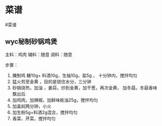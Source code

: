 # 菜谱

#菜谱

## wyc秘制砂锅鸡煲
主料：鸡肉
辅料：随意
调料：随意


步骤：
1. 腌制鸡 糖10g+ 料酒10g，生抽10g，盐5g ， 十分钟内，搅拌均匀
2. 猛火煎至金黄 ，目的是锁住水分，三分钟
3. 砂锅烧热，加油 ，姜蒜，炒到金黄，加干葱，再次金黄， 加冬菇，冬菇香味飘出后
4. 加鸡肉，加辣椒，加鲜味蚝油25g，搅拌均匀
5. 加盖焖两分钟，小火
6. 加生粉5g+料酒2g混合，搅拌均匀
7. 香菜、芹菜，搅拌均匀